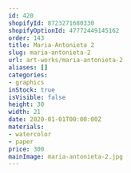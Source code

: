 ```yaml
---
id: 420
shopifyId: 8723271680330
shopifyOptionId: 47772449145162
order: 143
title: Maria-Antonieta 2
slug: maria-antonieta-2
url: art-works/maria-antonieta-2
aliases: []
categories:
- graphics
inStock: true
isVisible: false
height: 30
width: 21
date: 2020-01-01T00:00:00Z
materials:
- watercolor
- paper
price: 300
mainImage: maria-antonieta-2.jpg
---
```

